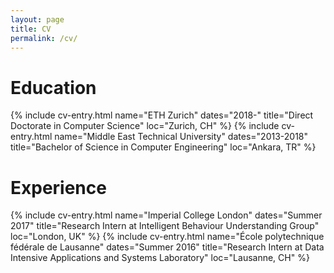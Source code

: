 ```yaml
---
layout: page
title: CV
permalink: /cv/
---
```

# Education
{% include cv-entry.html name="ETH Zurich" dates="2018-" 
title="Direct Doctorate in Computer Science" loc="Zurich, CH" %}
{% include cv-entry.html name="Middle East Technical University" dates="2013-2018" 
title="Bachelor of Science in Computer Engineering" loc="Ankara, TR" %}

# Experience
{% include cv-entry.html name="Imperial College London" dates="Summer 2017" 
title="Research Intern at Intelligent Behaviour Understanding Group" loc="London, UK" %}
{% include cv-entry.html name="École polytechnique fédérale de Lausanne" dates="Summer 2016" 
title="Research Intern at Data Intensive Applications and Systems Laboratory" loc="Lausanne, CH" %}